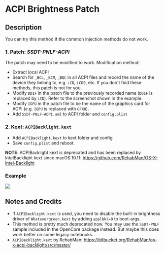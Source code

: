 # ACPI Brightness Patch

## Description

You can try this method if the common injection methods do not work. 

### 1. Patch: ***SSDT-PNLF-ACPI***

The patch may need to be modified to work. Modification method:

- Extract local ACPI
- Search for `_BCL`, `_BCM`, `_BQC` in all ACPI files and record the name of the device they belong to, e.g. `LCD`, `LCD0`, etc. If you don't find these methods, this patch is not for you.
- Modify `DD1F` in the patch file to the previously recorded name (`DD1F` is replaced by `LCD`). Refer to the screenshot shown in the example.
- Modify `IGPU` in the patch file to be the name of the graphics card for ACPI (e.g. `IGPU` is replaced with `GFX0`).
- Add `SSDT-PNLF-ACPI.aml` to ACPI folder and `config.plist`

### 2. Kext: `ACPIBacklight.kext`
- Add `ACPIBacklight.kext` to kext folder and config
- Save `config.plist` and reboot.

**NOTE**: ACPIBacklight kext is deprecated and has been replaced by IntelBacklight kext since macOS 10.11: https://github.com/RehabMan/OS-X-Intel-Backlight

### Example
![](https://github.com/5T33Z0/OC-Little-Translated/blob/main/01_Adding_missing_Devices_and_enabling_Features/Brightness_Controls_(SSDT-PNLF)/ACPI_Brightness_Patch/Example.jpg?raw=true.jpg)

## Notes and Credits
- If `ACPIBacklight.kext` is used, you need to disable the built-in brightness driver of `Whatevergreen.kext` by adding `applbkl=0` to boot-args.
- This method is pretty much deprecated now. You may use the `SSDT-PNLF` sample included in the OpenCore package instead. But maybe this does work better on some legacy notebooks.
- `ACPIBacklight.kext` by RehabMan: https://bitbucket.org/RehabMan/os-x-acpi-backlight/src/master/
